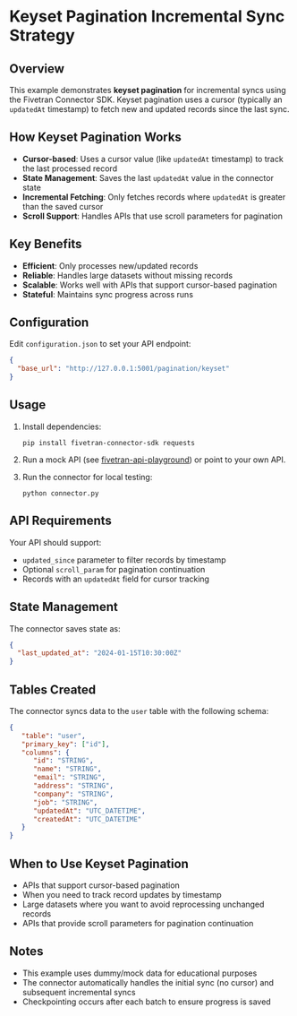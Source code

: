# Keyset Pagination Incremental Sync Strategy

## Overview

This example demonstrates **keyset pagination** for incremental syncs using the Fivetran Connector SDK. Keyset pagination uses a cursor (typically an `updatedAt` timestamp) to fetch new and updated records since the last sync.

## How Keyset Pagination Works

- **Cursor-based**: Uses a cursor value (like `updatedAt` timestamp) to track the last processed record
- **State Management**: Saves the last `updatedAt` value in the connector state
- **Incremental Fetching**: Only fetches records where `updatedAt` is greater than the saved cursor
- **Scroll Support**: Handles APIs that use scroll parameters for pagination

## Key Benefits

- **Efficient**: Only processes new/updated records
- **Reliable**: Handles large datasets without missing records
- **Scalable**: Works well with APIs that support cursor-based pagination
- **Stateful**: Maintains sync progress across runs

## Configuration

Edit `configuration.json` to set your API endpoint:

```json
{
  "base_url": "http://127.0.0.1:5001/pagination/keyset"
}
```

## Usage

1. Install dependencies:
   ```
   pip install fivetran-connector-sdk requests
   ```

2. Run a mock API (see [fivetran-api-playground](https://pypi.org/project/fivetran-api-playground/)) or point to your own API.

3. Run the connector for local testing:
   ```
   python connector.py
   ```

## API Requirements

Your API should support:
- `updated_since` parameter to filter records by timestamp
- Optional `scroll_param` for pagination continuation
- Records with an `updatedAt` field for cursor tracking

## State Management

The connector saves state as:
```json
{
  "last_updated_at": "2024-01-15T10:30:00Z"
}
```

## Tables Created

The connector syncs data to the `user` table with the following schema:

```json
{
   "table": "user",
   "primary_key": ["id"],
   "columns": {
      "id": "STRING",
      "name": "STRING",
      "email": "STRING",
      "address": "STRING",
      "company": "STRING",
      "job": "STRING",
      "updatedAt": "UTC_DATETIME",
      "createdAt": "UTC_DATETIME"
   }
}
```

## When to Use Keyset Pagination

- APIs that support cursor-based pagination
- When you need to track record updates by timestamp
- Large datasets where you want to avoid reprocessing unchanged records
- APIs that provide scroll parameters for pagination continuation

## Notes

- This example uses dummy/mock data for educational purposes
- The connector automatically handles the initial sync (no cursor) and subsequent incremental syncs
- Checkpointing occurs after each batch to ensure progress is saved 